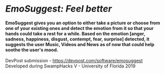 # <b><i>EmoSuggest: Feel better</i></b>
<b>EmoSuggest gives you an option to either take a picture or choose from one of your existing ones and detect the emotion from it so that your hands could take a rest for a while. Based on the emotion [anger, sadness, happiness, disgust, contempt, fear, surprise] detected, it suggests the user Music, Videos and News as of now that could help soothe the user's mood.</b><br><br>
DevPost submission - https://devpost.com/software/emosuggest Developed during SwampHacks V - University of Florida 2019
